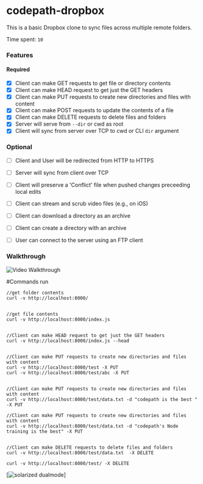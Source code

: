 # codepath-dropbox

This is a basic Dropbox clone to sync files across multiple remote folders.

Time spent: `10`

### Features

#### Required

- [x] Client can make GET requests to get file or directory contents
- [x] Client can make HEAD request to get just the GET headers 
- [x] Client can make PUT requests to create new directories and files with content
- [x] Client can make POST requests to update the contents of a file
- [x] Client can make DELETE requests to delete files and folders
- [x] Server will serve from `--dir` or cwd as root
- [x] Client will sync from server over TCP to cwd or CLI `dir` argument

### Optional

- [ ] Client and User will be redirected from HTTP to HTTPS
- [ ] Server will sync from client over TCP
- [ ] Client will preserve a 'Conflict' file when pushed changes preceeding local edits
- [ ] Client can stream and scrub video files (e.g., on iOS)
- [ ] Client can download a directory as an archive
- [ ] Client can create a directory with an archive
- [ ] User can connect to the server using an FTP client


### Walkthrough

![Video Walkthrough](https://vimeo.com/user39231823/videos)



#Commands run
````
//get folder contents
curl -v http://localhost:8000/


//get file contents
curl -v http://localhost:8000/index.js


//Client can make HEAD request to get just the GET headers
curl -v http://localhost:8000/index.js --head


//Client can make PUT requests to create new directories and files with content
curl -v http://localhost:8000/test -X PUT
curl -v http://localhost:8000/test/abc -X PUT


//Client can make PUT requests to create new directories and files with content
curl -v http://localhost:8000/test/data.txt -d "codepath is the best " -X PUT 

//Client can make PUT requests to create new directories and files with content
curl -v http://localhost:8000/test/data.txt -d "codepath's Node training is the best" -X PUT 


//Client can make DELETE requests to delete files and folders
curl -v http://localhost:8000/test/data.txt  -X DELETE 

curl -v http://localhost:8000/test/ -X DELETE

````
[![solarized dualmode](https://github.com/gabhi/codepath-dropbox/blob/master/codepath-dropbox.gif)]
